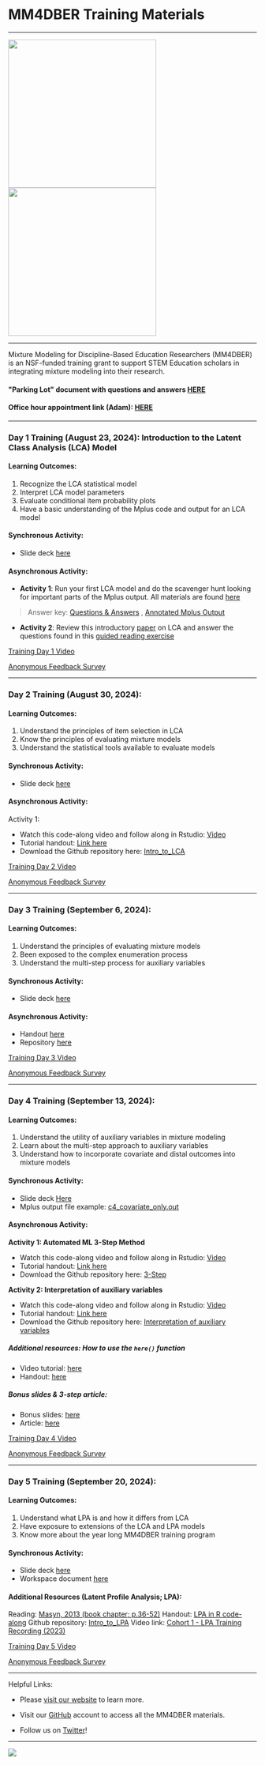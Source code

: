 # MM4DBER Training Materials

------------------------------------------------------------------------

<p align="center">

<img src="images/mm4dber_clear.png" width="300"/> <img src="images/NSF-Logo.png" width="300"/>

</p>

------------------------------------------------------------------------

<p align="center">

Mixture Modeling for Discipline-Based Education Researchers (MM4DBER) is an NSF-funded training grant to support STEM Education scholars in integrating mixture modeling into their research.

</p>

#### "Parking Lot" document with questions and answers [HERE](https://docs.google.com/document/d/1CoSdG5s3WjrgsWGTbN4EjCVHERlOqCYHWY_WXN0UdYw/edit?usp=sharing)

#### Office hour appointment link (Adam): [HERE](https://calendar.app.google/XqDLH4oHFRaHpsUbA)

------------------------------------------------------------------------

### Day 1 Training (August 23, 2024): Introduction to the Latent Class Analysis (LCA) Model


#### Learning Outcomes:
1. Recognize the LCA statistical model
2. Interpret LCA model parameters
3. Evaluate conditional item probability plots
4. Have a basic understanding of the Mplus code and output for an LCA model


#### Synchronous Activity:

- Slide deck [here](https://drive.google.com/file/d/1x2JE8lIWDpaihO2OBj1gy91tsGxxkQv5/view?usp=sharing)

#### Asynchronous Activity:

- **Activity 1**: Run your first LCA model and do the scavenger hunt looking for important parts of the Mplus output.  All materials are found [here](https://docs.google.com/document/d/11tngHJFCMFJEB-rrXoojuRqyuvcyBVSNvaeB94zEe1o/copy?usp=drive_link)

> Answer key: [Questions & Answers](https://docs.google.com/document/d/1r1khPI-99uIamGRukCV_JJRGV7d5eBs0RlHQM7IPvZ0/edit?usp=sharing) , [Annotated Mplus Output](https://docs.google.com/document/d/1ettnt7BLu-8HPE-jxyIrfHa9CVerrqu_OzZXR2FIAuo/edit?usp=sharing)

- **Activity 2**: Review this introductory [paper](https://drive.google.com/file/d/1WxZgDwvBdkL84rnxL6YF58KUDqOBtcyT/view?usp=sharing) on LCA and answer the questions found in this [guided reading exercise](https://docs.google.com/document/d/1KgjuS5w-7fwIHJ3wHUOfMzoQ7qImn4M9Tj7gLJNz4aU/copy?usp=drive_link)

[Training Day 1 Video](https://drive.google.com/file/d/1JEXKmobgN2dBo8qdQArNHMzRnUAi0jSI/view?usp=sharing)

[Anonymous Feedback Survey](https://docs.google.com/forms/d/e/1FAIpQLSfzfwBPdfuYO5PSjPaGjuKmiBPCMLWKqnaa64mvEqDe0iM3IA/viewform?usp=sharing)
 
------------------------------------------------------------------------

### Day 2 Training (August 30, 2024): 

#### Learning Outcomes:

1. Understand the principles of item selection in LCA
2. Know the principles of evaluating mixture models
3. Understand the statistical tools available to evaluate models

#### Synchronous Activity:

- Slide deck [here](https://drive.google.com/file/d/1yCaUaSnbrDV0-PlfYqgyMHdMLPhAjfsp/view?usp=sharing)

#### Asynchronous Activity:

Activity 1: 
- Watch this code-along video and follow along in Rstudio: [Video](https://www.youtube.com/watch?v=fPpcScLZFRI)
- Tutorial handout: [Link here](https://mm4dber.github.io/Intro_to_LCA.html)
- Download the Github repository here: [Intro_to_LCA](https://github.com/MM4DBER/Intro_to_LCA)

[Training Day 2 Video](https://drive.google.com/file/d/1pAedqjZIg6nst7x-Aio4IJYxBti_hdxR/view?usp=sharing)

[Anonymous Feedback Survey](https://docs.google.com/forms/d/e/1FAIpQLSc9GByoyjomy4t1XrWFXtCPF1ybnvQf4yC8soCWn_RDg2vjgg/viewform?usp=sharing)

------------------------------------------------------------------------

### Day 3 Training (September 6, 2024): 

#### Learning Outcomes:

1. Understand the principles of evaluating mixture models
2. Been exposed to the complex enumeration process
3. Understand the multi-step process for auxiliary variables


#### Synchronous Activity:

- Slide deck [here](https://drive.google.com/file/d/11igJJ6tADgmjOVnuPj7rvLh2As1Y5oeV/view?usp=sharing)

#### Asynchronous Activity:

- Handout [here](https://mm4dber24.github.io/Day3-Asynch-Handout.html)
- Repository [here](https://github.com/MM4DBER24/Day3-Asynch-LCA.git)

[Training Day 3 Video](https://drive.google.com/file/d/1KFJpCBas7thA7BinCM66UIPPUEn6LvUZ/view?usp=drive_link)

[Anonymous Feedback Survey](https://docs.google.com/forms/d/e/1FAIpQLSe5Sb2gfizj1iai5Ij12kzCan4lYTdSM9OPtcMbRjd1Lzo5fA/viewform?usp=sharing)

------------------------------------------------------------------------

### Day 4 Training (September 13, 2024): 

#### Learning Outcomes:

1. Understand the utility of auxiliary variables in mixture modeling
2. Learn about the multi-step approach to auxiliary variables
3. Understand how to incorporate covariate and distal outcomes into mixture models

#### Synchronous Activity:

- Slide deck [Here](https://drive.google.com/file/d/1WA2FBjHV1M9m-IOkeMuLEFl1khpsjWZH/view?usp=drive_link)
- Mplus output file example: [c4_covariate_only.out](https://drive.google.com/file/d/1DZNZ2DFY-oRwAu1OJecb_TDXgUacSD5J/view?usp=sharing)

#### Asynchronous Activity:

**Activity 1: Automated ML 3-Step Method**
- Watch this code-along video and follow along in Rstudio: [Video](https://youtu.be/MZSFKmTLZRI?si=_eQLhpj046rMPuRM)
- Tutorial handout: [Link here](https://mm4dber.github.io/3step-Method.html)
- Download the Github repository here: [3-Step](https://github.com/MM4DBER/3-Step)

**Activity 2: Interpretation of auxiliary variables**
- Watch this code-along video and follow along in Rstudio: [Video](https://www.youtube.com/watch?v=3UGMuAVbiac)
- Tutorial handout: [Link here](https://mm4dber.github.io/interpret-aux-vars.html)
- Download the Github repository here: [Interpretation of auxiliary variables](https://github.com/MM4DBER/auxiliary-variables)

##### Additional resources: How to use the `here()` function
- Video tutorial: [here](https://drive.google.com/file/d/1cmxZk1Oo52rtzZtZjCCPfD-nPqWJ_qwe/view?usp=sharing)
- Handout: [here](https://mm4dber24.github.io/here_demo.html)

##### Bonus slides & 3-step article:
- Bonus slides: [here](https://docs.google.com/presentation/d/12xbklMXgfphA3z3yh2YNRF3b6QI5qfs_4QhHwGvxMCA/edit?usp=sharing)
- Article: [here](https://drive.google.com/file/d/1TppdLIH9utSyukjw15qeP9uIL2NRyRVR/view?usp=sharing)

[Training Day 4 Video](https://drive.google.com/file/d/1bcC21brlgdy2O0c0oVhLnwYg9jIqfXnN/view?usp=drive_link)

[Anonymous Feedback Survey](https://docs.google.com/forms/d/e/1FAIpQLSdMp67Y-KP8eMvA_sJAeQkdCTnMvrNsWrSiAiWdZGG8UEgZew/viewform?usp=sharing)

------------------------------------------------------------------------

### Day 5 Training (September 20, 2024): 


#### Learning Outcomes:

1. Understand what LPA is and how it differs from LCA
2. Have exposure to extensions of the LCA and LPA models
3. Know more about the year long MM4DBER training program


#### Synchronous Activity:

- Slide deck [here](https://drive.google.com/file/d/1rKnzbyKWbbgwm-Zlx4zqvvu55boY1pED/view?usp=drive_link)
- Workspace document [here](https://docs.google.com/presentation/d/1kQo7HZhxJjRWrmuzkUThwhh4p5JW7KveUFEvqxt2MUw/edit?usp=drive_link)

#### Additional Resources (Latent Profile Analysis; LPA):

Reading: [Masyn, 2013 (book chapter; p.36-52)](https://www.statmodel.com/download/Masyn_2013.pdf)
Handout: [LPA in R code-along](https://mm4dber.github.io/Intro_to_LPA.html)
Github repository: [Intro_to_LPA](https://github.com/MM4DBER/Intro_to_LPA.git)
Video link: [Cohort 1 - LPA Training Recording (2023)](https://drive.google.com/file/d/1yAT-9hnwUJ0WJxja7lGjVnQ_MZO52WaT/view?usp=sharing)

[Training Day 5 Video]()

[Anonymous Feedback Survey](https://docs.google.com/forms/d/e/1FAIpQLSchBfZc8bxNw-BTvjGcCJ5sSJKBYzI4Av5mfJl0JG0TtdqSeg/viewform?usp=sharing)

------------------------------------------------------------------------

Helpful Links:

-   Please [visit our website](https://mm4dbers.education.ucsb.edu/) to learn more.

-   Visit our [GitHub](https://github.com/MM4DBER/mm4dber.github.io) account to access all the MM4DBER materials.

-   Follow us on [Twitter](https://twitter.com/mm4dbers)!

------------------------------------------------------------------------

![](images/UCSB_Navy_mark.png)
